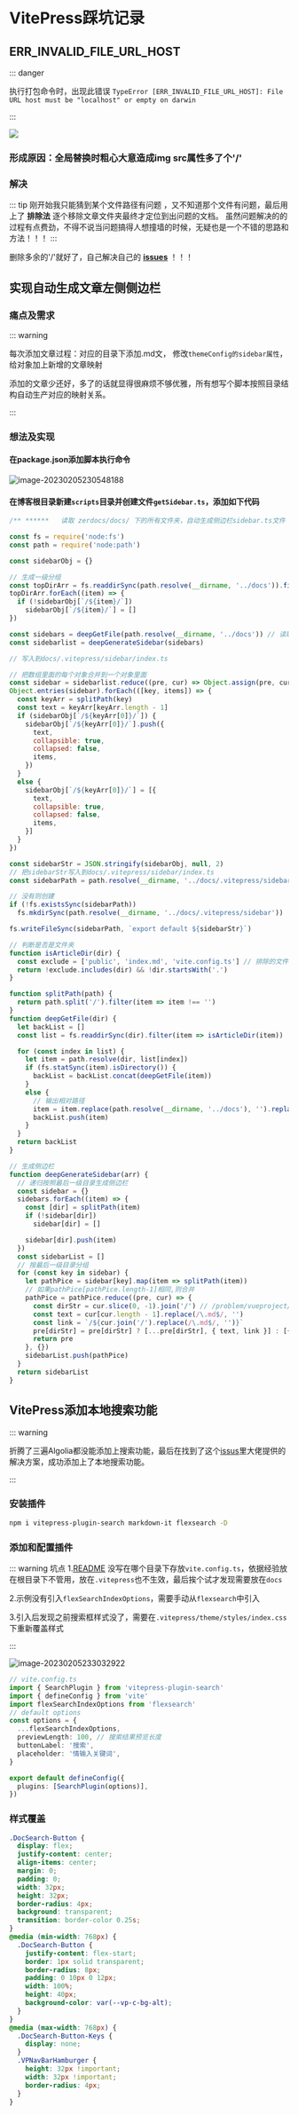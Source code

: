 # VitePress踩坑记录

## ERR_INVALID_FILE_URL_HOST

::: danger

执行打包命令时，出现此错误 `TypeError [ERR_INVALID_FILE_URL_HOST]: File URL host must be "localhost" or empty on darwin`

:::

![](https://zerdocs.oss-cn-shanghai.aliyuncs.com/febasis/202302041941600.png)

### 形成原因：全局替换时粗心大意造成img src属性多了个'/'

### 解决

::: tip
刚开始我只能猜到某个文件路径有问题 ，又不知道那个文件有问题，最后用上了 **排除法** 逐个移除文章文件夹最终才定位到出问题的文档。
虽然问题解决的的过程有点费劲，不得不说当问题搞得人想撞墙的时候，无疑也是一个不错的思路和方法！！！
:::

删除多余的'/'就好了，自己解决自己的 **[issues](https://github.com/vuejs/vitepress/issues/1895)** ！！！

## 实现自动生成文章左侧侧边栏

### 痛点及需求

::: warning

每次添加文章过程：对应的目录下添加.md文， 修改`themeConfig的sidebar属性`，给对象加上新增的文章映射

添加的文章少还好，多了的话就显得很麻烦不够优雅，所有想写个脚本按照目录结构自动生产对应的映射关系。

:::

### 想法及实现

#### 在package.json添加脚本执行命令

![image-20230205230548188](https://zerdocs.oss-cn-shanghai.aliyuncs.com/202302052305259.png)

#### 在博客根目录新建`scripts`目录并创建文件`getSidebar.ts`，添加如下代码

```js
/** ******   读取 zerdocs/docs/ 下的所有文件夹，自动生成侧边栏sidebar.ts文件   */

const fs = require('node:fs')
const path = require('node:path')

const sidebarObj = {}

// 生成一级分组
const topDirArr = fs.readdirSync(path.resolve(__dirname, '../docs')).filter(item => isArticleDir(item))
topDirArr.forEach((item) => {
  if (!sidebarObj[`/${item}/`])
    sidebarObj[`/${item}/`] = []
})

const sidebars = deepGetFile(path.resolve(__dirname, '../docs')) // 读取 docs 目录下的所有文件夹
const sidebarlist = deepGenerateSidebar(sidebars)

// 写入到docs/.vitepress/sidebar/index.ts

// 把数组里面的每个对象合并到一个对象里面
const sidebar = sidebarlist.reduce((pre, cur) => Object.assign(pre, cur), {})
Object.entries(sidebar).forEach(([key, items]) => {
  const keyArr = splitPath(key)
  const text = keyArr[keyArr.length - 1]
  if (sidebarObj[`/${keyArr[0]}/`]) {
    sidebarObj[`/${keyArr[0]}/`].push({
      text,
      collapsible: true,
      collapsed: false,
      items,
    })
  }
  else {
    sidebarObj[`/${keyArr[0]}/`] = [{
      text,
      collapsible: true,
      collapsed: false,
      items,
    }]
  }
})

const sidebarStr = JSON.stringify(sidebarObj, null, 2)
// 把sidebarStr写入到docs/.vitepress/sidebar/index.ts
const sidebarPath = path.resolve(__dirname, '../docs/.vitepress/sidebar/index.ts')

// 没有则创建
if (!fs.existsSync(sidebarPath))
  fs.mkdirSync(path.resolve(__dirname, '../docs/.vitepress/sidebar'))

fs.writeFileSync(sidebarPath, `export default ${sidebarStr}`)

// 判断是否是文件夹
function isArticleDir(dir) {
  const exclude = ['public', 'index.md', 'vite.config.ts'] // 排除的文件夹
  return !exclude.includes(dir) && !dir.startsWith('.')
}

function splitPath(path) {
  return path.split('/').filter(item => item !== '')
}
function deepGetFile(dir) {
  let backList = []
  const list = fs.readdirSync(dir).filter(item => isArticleDir(item))

  for (const index in list) {
    let item = path.resolve(dir, list[index])
    if (fs.statSync(item).isDirectory()) {
      backList = backList.concat(deepGetFile(item))
    }
    else {
      // 输出相对路径
      item = item.replace(path.resolve(__dirname, '../docs'), '').replace(/\\/g, '/')
      backList.push(item)
    }
  }
  return backList
}

// 生成侧边栏
function deepGenerateSidebar(arr) {
  // 递归按照最后一级目录生成侧边栏
  const sidebar = {}
  sidebars.forEach((item) => {
    const [dir] = splitPath(item)
    if (!sidebar[dir])
      sidebar[dir] = []

    sidebar[dir].push(item)
  })
  const sidebarList = []
  // 按最后一级目录分组
  for (const key in sidebar) {
    let pathPice = sidebar[key].map(item => splitPath(item))
    // 如果pathPice[pathPice.length-1]相同,则合并
    pathPice = pathPice.reduce((pre, cur) => {
      const dirStr = cur.slice(0, -1).join('/') // /problem/vueproject/
      const text = cur[cur.length - 1].replace(/\.md$/, '')
      const link = `/${cur.join('/').replace(/\.md$/, '')}`
      pre[dirStr] = pre[dirStr] ? [...pre[dirStr], { text, link }] : [{ text, link }]
      return pre
    }, {})
    sidebarList.push(pathPice)
  }
  return sidebarList
}
```

## VitePress添加本地搜索功能

::: warning

折腾了三遍Algolia都没能添加上搜索功能，最后在找到了这个[issus](https://github.com/vuejs/vitepress/issues/670)里大佬提供的解决方案，成功添加上了本地搜索功能。

:::

### 安装插件

```bash
npm i vitepress-plugin-search markdown-it flexsearch -D
```

### 添加和配置插件

::: warning 坑点 1.[README](https://github.com/emersonbottero/vitepress-plugin-search#readme) 没写在哪个目录下存放`vite.config.ts`，依据经验放在根目录下不管用，放在`.vitepress`也不生效，最后挨个试才发现需要放在`docs`

2.示例没有引入`flexSearchIndexOptions`，需要手动从`flexsearch`中引入

3.引入后发现之前搜索框样式没了，需要在`.vitepress/theme/styles/index.css`下重新覆盖样式

:::

![image-20230205233032922](https://zerdocs.oss-cn-shanghai.aliyuncs.com/202302052330956.png)

```typescript
// vite.config.ts
import { SearchPlugin } from 'vitepress-plugin-search'
import { defineConfig } from 'vite'
import flexSearchIndexOptions from 'flexsearch'
// default options
const options = {
  ...flexSearchIndexOptions,
  previewLength: 100, // 搜索结果预览长度
  buttonLabel: '搜索',
  placeholder: '情输入关键词',
}

export default defineConfig({
  plugins: [SearchPlugin(options)],
})
```

### 样式覆盖

```css
.DocSearch-Button {
  display: flex;
  justify-content: center;
  align-items: center;
  margin: 0;
  padding: 0;
  width: 32px;
  height: 32px;
  border-radius: 4px;
  background: transparent;
  transition: border-color 0.25s;
}
@media (min-width: 768px) {
  .DocSearch-Button {
    justify-content: flex-start;
    border: 1px solid transparent;
    border-radius: 8px;
    padding: 0 10px 0 12px;
    width: 100%;
    height: 40px;
    background-color: var(--vp-c-bg-alt);
  }
}
@media (max-width: 768px) {
  .DocSearch-Button-Keys {
    display: none;
  }
  .VPNavBarHamburger {
    height: 32px !important;
    width: 32px !important;
    border-radius: 4px;
  }
}
```
